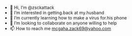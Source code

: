 - 👋 Hi, I’m @zsckattack
- 👀 I’m interested in getting.back at my.husband
- 🌱 I’m currently learning how to make a virus for.his phone
- 💞️ I’m looking to collaborate on anyone willing to help
- 📫 How to reach me mcgaha.zack69@yahoo.com

<!---
zsckattack/zsckattack is a ✨ special ✨ repository because its `README.md` (this file) appears on your GitHub profile.
You can click the Preview link to take a look at your changes.
--->
